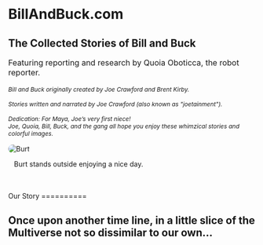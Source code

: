 
<br>

# BillAndBuck.com


## The Collected Stories of Bill and Buck


<span style="font-size: 16px">
Featuring reporting and research by Quoia Oboticca, the robot reporter.
</span>
<br><br>


<div style="font-size: 12px;"><i>
Bill and Buck originally created by Joe Crawford and Brent Kirby. <br><br>
Stories written and narrated by Joe Crawford (also known as "joetainment"). <br> <br>
Dedication: For Maya, Joe&#8217;s very first niece! <br>Joe, Quoia, Bill, Buck, and the gang all hope you enjoy these whimzical stories and colorful images. <br><br>
</i></div>


<div>
  <img style="max-width: 50%; height: auto; border-radius: 25px;"
    src="burt-first-painting-by-joe--resized.jpg" alt="Burt" />
  <p>
    &nbsp;&nbsp; Burt stands outside enjoying a nice day.
  </p>
</div>


<br>


<!--



Characters
===========
Once upon another time line, in a little slice of the Multiverse not so dissimilar to our own, there lived a wonderful cast of characters...

Starring:
---------

- The awfully cute Bill!
- ...and his pal Buck!
- with Molly too!
- +Burt! (the Frog of inconsistent size)
- Joined by the incredible superhero RoKara
- ...and her sister, Qoiya, the genius detective journalist
- all antogonized by Wilbert, the smartest boy in the world, but also a mean little brat.


Featuring Special Guests
-------------------------
- Grumbette and her husband Grumple, two very lucky Guizamolfrehts
- Janet and her boyfriend Jake the Janitor
- Timmy and his sis Tammy


&nbsp;&nbsp;&nbsp;&nbsp; *** Cute Pictures of Our Cast Will Go Here ***
---------------------------
<i>
Lots of cute drawings and photos of Bill, Buck, Kara, Qoiya, and the gang will be shown here.
</i>


<br><br><br><br>





Stories
========
Our cast had many adventures, and so many tales to tell.

<br><br>

With stories like how...
--------------------------
- Bill learned to smile, to laugh and even to love, on his way to true enlightenment.
- Buck traded his naivety for optimism, and learned how to be fun without being foolish.
- Burt discovered friends, and perhaps even "family", while learning all about the interesting creatures of planet Earth.
- Kara found that confidence and humility were better than arrogance and pride, especially for superheroes like her.
- Qoiya discovered the truth and shone a light for all to see.
- ...and Molly exploded.

<i>
links to more stories, each with their own table of contents, will go here
</i>


But we might be getting ahead of ourselves, because if stories have beginnings, we should probably start there. Sure we'll will end up jumping around... but starting, at the start, makes sense to start, so let's start.


<br><br><br><br>


-->

<br>
Our Story
==========

<h2> Once upon another time line, in a little slice of the Multiverse not so dissimilar to our own...</h2>

<br>
